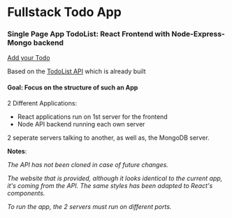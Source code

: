 # Fullstack Todo App
### Single Page App TodoList: React Frontend with Node-Express-Mongo backend

[Add your Todo](https://todos-with-react.herokuapp.com/ "Deployed")

Based on the [TodoList API](https://github.com/ioanmeri/todo-api) which is already built 

#### Goal: Focus on the structure of such an App

2 Different Applications:
* React applications run on 1st server for the frontend
* Node API backend running each own server

2 seperate servers talking to another, as well as, the MongoDB server.

**Notes**:

*The API has not been cloned in case of future changes.*

*The website that is provided, although it looks identical to the current app, it's coming from the API.
The same styles has been adapted to React's components.*

*To run the app, the 2 servers must run on different ports.*
